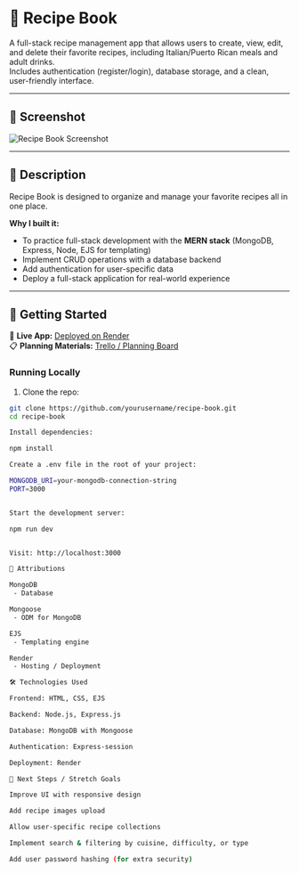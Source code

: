 # 🍴 Recipe Book

A full-stack recipe management app that allows users to create, view, edit, and delete their favorite recipes, including Italian/Puerto Rican meals and adult drinks.  
Includes authentication (register/login), database storage, and a clean, user-friendly interface.

---

## 📸 Screenshot
![Recipe Book Screenshot](<Screenshot 2025-09-14 at 10.24.49 PM.png>)

---

## 📝 Description
Recipe Book is designed to organize and manage your favorite recipes all in one place.  

**Why I built it:**  
- To practice full-stack development with the **MERN stack** (MongoDB, Express, Node, EJS for templating)  
- Implement CRUD operations with a database backend  
- Add authentication for user-specific data  
- Deploy a full-stack application for real-world experience

---

## 🚀 Getting Started

🔗 **Live App:** [Deployed on Render](https://recipe-book-3ejc.onrender.com/recipes)  
📋 **Planning Materials:** [Trello / Planning Board](https://trello.com/c/RoTGiOOK/8-untitledpng)

### Running Locally
1. Clone the repo:
```bash
git clone https://github.com/yourusername/recipe-book.git
cd recipe-book

Install dependencies:

npm install

Create a .env file in the root of your project:

MONGODB_URI=your-mongodb-connection-string
PORT=3000


Start the development server:

npm run dev


Visit: http://localhost:3000

🙏 Attributions

MongoDB
 - Database

Mongoose
 - ODM for MongoDB

EJS
 - Templating engine

Render
 - Hosting / Deployment

🛠️ Technologies Used

Frontend: HTML, CSS, EJS

Backend: Node.js, Express.js

Database: MongoDB with Mongoose

Authentication: Express-session

Deployment: Render

🎯 Next Steps / Stretch Goals

Improve UI with responsive design

Add recipe images upload

Allow user-specific recipe collections

Implement search & filtering by cuisine, difficulty, or type

Add user password hashing (for extra security)